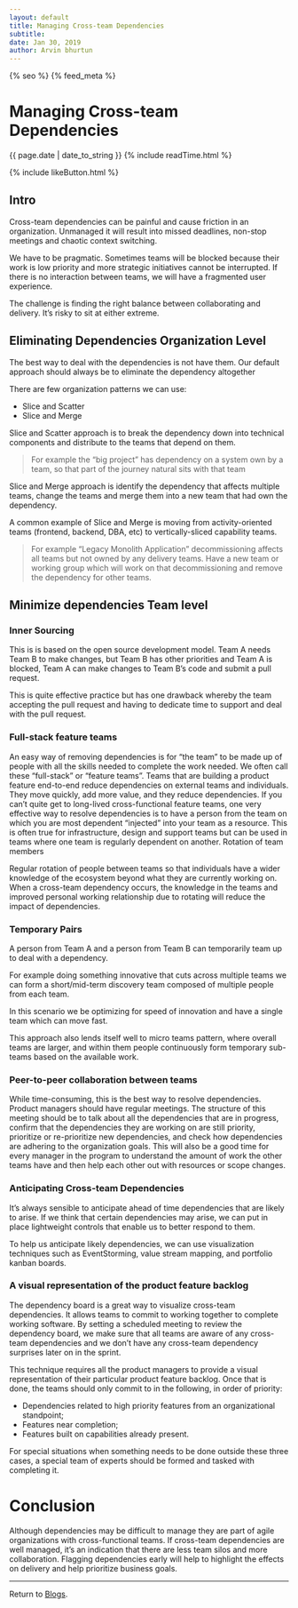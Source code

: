 ```yaml
---
layout: default
title: Managing Cross-team Dependencies
subtitle:
date: Jan 30, 2019
author: Arvin bhurtun
---
```

{% seo %}
{% feed_meta %}

# Managing Cross-team Dependencies

{{ page.date | date_to_string }} {% include readTime.html %}

{% include likeButton.html %}

## Intro

Cross-team dependencies can be painful and cause friction in an organization. Unmanaged it will result into missed deadlines, non-stop meetings and chaotic context switching.

We have to be pragmatic. Sometimes teams will be blocked because their work is low priority and more strategic initiatives cannot be interrupted. If there is no interaction between teams, we will have a fragmented user experience.

The challenge is finding the right balance between collaborating and delivery. It’s risky to sit at either extreme.

## Eliminating Dependencies Organization Level

The best way to deal with the dependencies is not have them. Our default approach should always be to eliminate the dependency altogether

There are few organization patterns we can use:

* Slice and Scatter
* Slice and Merge

Slice and Scatter approach is to break the dependency down into technical components and distribute to the teams that depend on them.

> For example the “big project” has dependency on a system own by a team, so that part of the journey natural sits with that team

Slice and Merge approach is identify the dependency that affects multiple teams, change the teams and merge them into a new team that had own the dependency.

A common example of Slice and Merge is moving from activity-oriented teams (frontend, backend, DBA, etc) to vertically-sliced capability teams.

> For example “Legacy Monolith Application” decommissioning affects all teams but not owned by any delivery teams. Have a new team or working group which will work on that decommissioning and remove the dependency for other teams.

## Minimize dependencies Team level

### Inner Sourcing

This is is based on the open source development model. Team A needs Team B to make changes, but Team B has other priorities and Team A is blocked, Team A can make changes to Team B’s code and submit a pull request.

This is quite effective practice but has one drawback whereby the team accepting the pull request and  having to dedicate time to support and deal with the pull request.

### Full-stack feature teams

An easy way of removing dependencies is for “the team” to be made up of people with all the skills needed to complete the work needed. We often call these “full-stack” or “feature teams”. Teams that are building a product feature end-to-end reduce dependencies on external teams and individuals. They move quickly, add more value, and they reduce dependencies. If you can’t quite get to long-lived cross-functional feature teams, one very effective way to resolve dependencies is to have a person from the team on which you are most dependent “injected” into your team as a resource. This is often true for infrastructure, design and support teams but can be used in teams where one team is regularly dependent on another.
Rotation of team members

Regular rotation of people between teams so that individuals have a wider knowledge of the ecosystem beyond what they are currently working on. When a cross-team dependency occurs, the knowledge in the teams and improved personal working relationship due to rotating will reduce the impact of dependencies.

### Temporary Pairs

A person from Team A and a person from Team B can temporarily team up to deal with a dependency.

For example doing something innovative that cuts across multiple teams we can form a short/mid-term discovery team composed of multiple people from each team.

In this scenario we be optimizing for speed of innovation and have a single team which can move fast.

This approach also lends itself well to micro teams pattern, where overall teams are larger, and within them people continuously form temporary sub-teams based on the available work.

### Peer-to-peer collaboration between teams

While time-consuming, this is the best way to resolve dependencies. Product managers should have regular meetings. The structure of this meeting should be to talk about all the dependencies that are in progress, confirm that the dependencies they are working on are still priority, prioritize or re-prioritize new dependencies, and check how dependencies are adhering to the organization goals. This will also be a good time for every manager in the program to understand the amount of work the other teams have and then help each other out with resources or scope changes.

### Anticipating Cross-team Dependencies

It’s always sensible to anticipate ahead of time dependencies that are likely to arise.
If we think that certain dependencies may arise, we can put in place lightweight controls that enable us to better respond to them.

To help us anticipate likely dependencies, we can use visualization techniques such as EventStorming, value stream mapping, and portfolio kanban boards.

### A visual representation of the product feature backlog

The dependency board is a great way to visualize cross-team dependencies.  It allows teams to commit to working together to complete working software.  By setting a scheduled meeting to review the dependency board, we make sure that all teams are aware of any cross-team dependencies and we don’t have any cross-team dependency surprises later on in the sprint.

This technique requires all the product managers to provide a visual representation of their particular product feature backlog. Once that is done, the teams should only commit to in the following, in order of priority:

* Dependencies related to high priority features from an organizational standpoint;
* Features near completion;
* Features built on capabilities already present.

For special situations when something needs to be done outside these three cases, a special team of experts should be formed and tasked with completing it.

# Conclusion

Although dependencies may be difficult to manage they are part of agile organizations with cross-functional teams. If cross-team dependencies  are well managed, it’s an indication that there are less team silos and more collaboration. Flagging dependencies early will help to  highlight the effects on delivery and help prioritize business goals.

---

Return to [Blogs](../index.md).